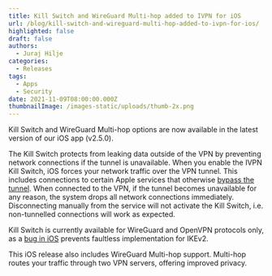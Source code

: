```yaml
---
title: Kill Switch and WireGuard Multi-hop added to IVPN for iOS
url: /blog/kill-switch-and-wireguard-multi-hop-added-to-ivpn-for-ios/
highlighted: false
draft: false
authors:
  - Juraj Hilje
categories:
  - Releases
tags:
  - Apps
  - Security
date: 2021-11-09T08:00:00.000Z
thumbnailImage: /images-static/uploads/thumb-2x.png
---
```

Kill Switch and WireGuard Multi-hop options are now available in the latest version of our iOS app (v2.5.0).  

The Kill Switch protects from leaking data outside of the VPN by preventing network connections if the tunnel is unavailable. When you enable the IVPN Kill Switch, iOS forces your network traffic over the VPN tunnel. This includes connections to certain Apple services that otherwise [bypass the tunnel](https://nakedsecurity.sophos.com/2020/03/30/apples-ios-13-4-hit-by-vpn-bypass-vulnerability/). When connected to the VPN, if the tunnel becomes unavailable for any reason, the system drops all network connections immediately. Disconnecting manually from the service will not activate the Kill Switch, i.e. non-tunnelled connections will work as expected. 

Kill Switch is currently available for WireGuard and OpenVPN protocols only, as a [bug in iOS](https://developer.apple.com/forums/thread/653116) prevents faultless implementation for IKEv2.

This iOS release also includes WireGuard Multi-hop support. Multi-hop routes your traffic through two VPN servers, offering improved privacy.
